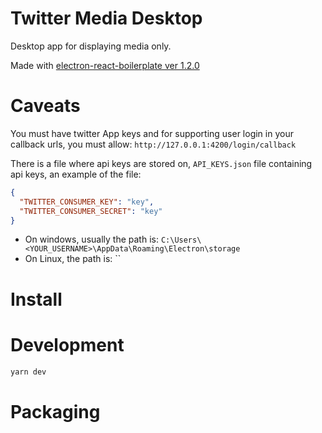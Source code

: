 # Twitter Media Desktop

Desktop app for displaying media only.

Made with [electron-react-boilerplate ver 1.2.0](https://github.com/electron-react-boilerplate/electron-react-boilerplate)

# Caveats

You must have twitter App keys and for supporting user login in your callback urls, you must allow:
`http://127.0.0.1:4200/login/callback`

There is a file where api keys are stored on, `API_KEYS.json` file containing api keys, an example of the file:

```json
{
  "TWITTER_CONSUMER_KEY": "key",
  "TWITTER_CONSUMER_SECRET": "key"
}
```

- On windows, usually the path is: `C:\Users\<YOUR_USERNAME>\AppData\Roaming\Electron\storage`
- On Linux, the path is: ``

# Install

# Development

```bash
yarn dev
```

# Packaging
